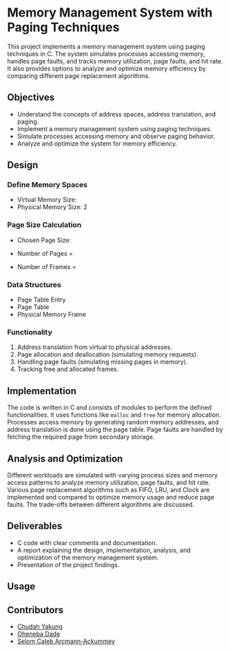# Memory Management System with Paging Techniques

This project implements a memory management system using paging techniques in C. The system simulates processes accessing memory, handles page faults, and tracks memory utilization, page faults, and hit rate. It also provides options to analyze and optimize memory efficiency by comparing different page replacement algorithms.

## Objectives

- Understand the concepts of address spaces, address translation, and paging.
- Implement a memory management system using paging techniques.
- Simulate processes accessing memory and observe paging behavior.
- Analyze and optimize the system for memory efficiency.

## Design

### Define Memory Spaces

- Virtual Memory Size: 
- Physical Memory Size: 2

### Page Size Calculation

- Chosen Page Size: 

- Number of Pages = 
- Number of Frames = 

### Data Structures

- Page Table Entry
- Page Table
- Physical Memory Frame

### Functionality

1. Address translation from virtual to physical addresses.
2. Page allocation and deallocation (simulating memory requests).
3. Handling page faults (simulating missing pages in memory).
4. Tracking free and allocated frames.

## Implementation

The code is written in C and consists of modules to perform the defined functionalities. It uses functions like `malloc` and `free` for memory allocation. Processes access memory by generating random memory addresses, and address translation is done using the page table. Page faults are handled by fetching the required page from secondary storage.

## Analysis and Optimization

Different workloads are simulated with varying process sizes and memory access patterns to analyze memory utilization, page faults, and hit rate. Various page replacement algorithms such as FIFO, LRU, and Clock are implemented and compared to optimize memory usage and reduce page faults. The trade-offs between different algorithms are discussed.

## Deliverables

- C code with clear comments and documentation.
- A report explaining the design, implementation, analysis, and optimization of the memory management system.
- Presentation of the project findings.

## Usage

## Contributors
- [Chudah Yakung](https://github.com/chudah1)
- [Oheneba Dade](https://github.com/Oheneba-Dade)
- [Selom Caleb Arcmann-Ackummey](https://github.com/selomcaleb)

   
